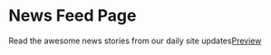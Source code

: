 # News Feed Page

Read the awesome news stories from our daily site updates[Preview](https://newsfeedmynews.netlify.app/)